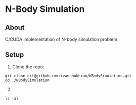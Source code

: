 # N-Body Simulation

## About

C/CUDA implementation of N-body simulation problem

## Setup

1. Clone the repo:

``` fish
git clone git@github.com:ivanchukhran/NBodySimulation.git
cd ./NBodySimulation
```

2.

```fish
ls -al
```

